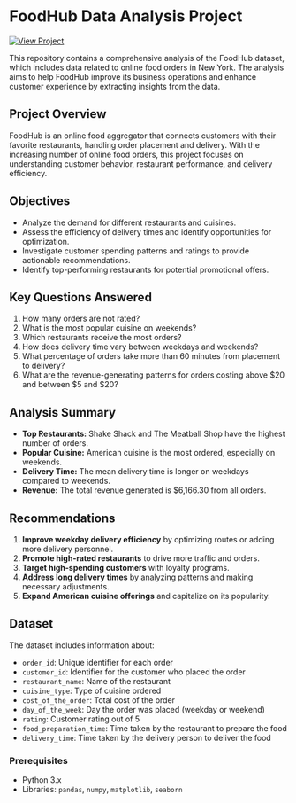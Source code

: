 # FoodHub Data Analysis Project

[![View Project](https://img.shields.io/badge/View-GitHub%20Page-blue)](https://joelbenjohn.github.io/FoodHub-Data-Analysis/)

This repository contains a comprehensive analysis of the FoodHub dataset, which includes data related to online food orders in New York. The analysis aims to help FoodHub improve its business operations and enhance customer experience by extracting insights from the data.

## Project Overview

FoodHub is an online food aggregator that connects customers with their favorite restaurants, handling order placement and delivery. With the increasing number of online food orders, this project focuses on understanding customer behavior, restaurant performance, and delivery efficiency.

## Objectives

- Analyze the demand for different restaurants and cuisines.
- Assess the efficiency of delivery times and identify opportunities for optimization.
- Investigate customer spending patterns and ratings to provide actionable recommendations.
- Identify top-performing restaurants for potential promotional offers.

## Key Questions Answered

1. How many orders are not rated?
2. What is the most popular cuisine on weekends?
3. Which restaurants receive the most orders?
4. How does delivery time vary between weekdays and weekends?
5. What percentage of orders take more than 60 minutes from placement to delivery?
6. What are the revenue-generating patterns for orders costing above $20 and between $5 and $20?

## Analysis Summary

- **Top Restaurants:** Shake Shack and The Meatball Shop have the highest number of orders.
- **Popular Cuisine:** American cuisine is the most ordered, especially on weekends.
- **Delivery Time:** The mean delivery time is longer on weekdays compared to weekends.
- **Revenue:** The total revenue generated is $6,166.30 from all orders.

## Recommendations

1. **Improve weekday delivery efficiency** by optimizing routes or adding more delivery personnel.
2. **Promote high-rated restaurants** to drive more traffic and orders.
3. **Target high-spending customers** with loyalty programs.
4. **Address long delivery times** by analyzing patterns and making necessary adjustments.
5. **Expand American cuisine offerings** and capitalize on its popularity.

## Dataset

The dataset includes information about:
- `order_id`: Unique identifier for each order
- `customer_id`: Identifier for the customer who placed the order
- `restaurant_name`: Name of the restaurant
- `cuisine_type`: Type of cuisine ordered
- `cost_of_the_order`: Total cost of the order
- `day_of_the_week`: Day the order was placed (weekday or weekend)
- `rating`: Customer rating out of 5
- `food_preparation_time`: Time taken by the restaurant to prepare the food
- `delivery_time`: Time taken by the delivery person to deliver the food

### Prerequisites

- Python 3.x
- Libraries: `pandas`, `numpy`, `matplotlib`, `seaborn`

